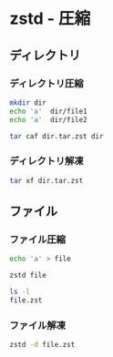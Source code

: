 # zstd - 圧縮

## ディレクトリ

### ディレクトリ圧縮

```bash
mkdir dir
echo 'a'  dir/file1
echo 'a'  dir/file2
```

```bash
tar caf dir.tar.zst dir
```

### ディレクトリ解凍

```bash
tar xf dir.tar.zst
```

## ファイル

### ファイル圧縮

```bash
echo 'a' > file
```

```bash
zstd file

ls -l 
file.zst
```

### ファイル解凍

```bash
zstd -d file.zst
```
